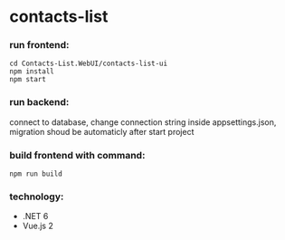 # contacts-list
### run frontend:
 ```
 cd Contacts-List.WebUI/contacts-list-ui
npm install
npm start

```
### run backend:

connect to database, change connection string inside appsettings.json, migration shoud be automaticly after start project

### build frontend with command:
``` npm run build ```

### technology:
- .NET 6 
- Vue.js 2



